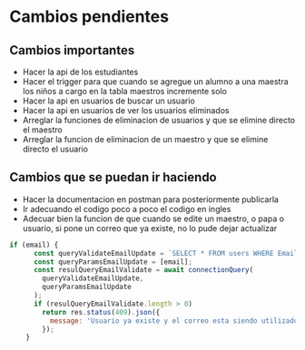 # Cambios pendientes

## Cambios importantes

- Hacer la api de los estudiantes
- Hacer el trigger para que cuando se agregue un alumno a una maestra los niños a cargo en la tabla maestros incremente solo
- Hacer la api en usuarios de buscar un usuario
- Hacer la api en usuarios de ver los usuarios eliminados
- Arreglar la funciones de eliminacion de usuarios y que se elimine directo el maestro
- Arreglar la funcion de eliminacion de un maestro y que se elimine directo el usuario

## Cambios que se puedan ir haciendo

- Hacer la documentacion en postman para posteriormente publicarla
- Ir adecuando el codigo poco a poco el codigo en ingles
- Adecuar bien la funcion de que cuando se edite un maestro, o papa o usuario, si pone un correo que ya existe, no lo pude dejar actualizar

```javascript
if (email) {
      const queryValidateEmailUpdate = `SELECT * FROM users WHERE Email = ?`;
      const queryParamsEmailUpdate = [email];
      const resulQueryEmailValidate = await connectionQuery(
        queryValidateEmailUpdate,
        queryParamsEmailUpdate
      );
      if (resulQueryEmailValidate.length > 0)
        return res.status(409).json({
          message: 'Usuario ya existe y el correo esta siendo utilizado',
        });
    }
```
